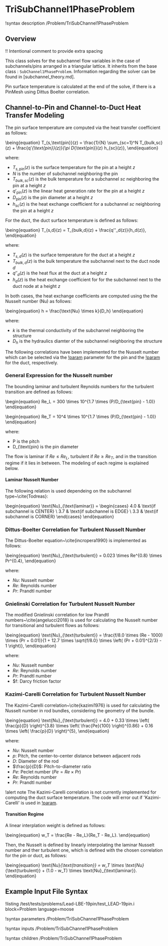 # TriSubChannel1PhaseProblem

!syntax description /Problem/TriSubChannel1PhaseProblem

## Overview

!! Intentional comment to provide extra spacing

This class solves for the subchannel flow variables in the case of subchannels/pins arranged in a triangular lattice.
It inherits from the base class : `SubChannel1PhaseProblem`. Information regarding the solver can be found in [subchannel_theory.md].

Pin surface temperature is calculated at the end of the solve, if there is a PinMesh using Dittus Boelter correlation.

## Channel-to-Pin and Channel-to-Duct Heat Transfer Modeling

The pin surface temperature are computed via the heat transfer coefficient as follows:

\being{equation}
T_{s,\text{pin}}(z) = \frac{1}{N} \sum_{sc=1}^N T_{bulk,sc}(z) + \frac{q'_{\text{pin}}(z)}{\pi D_{\text{pin}}(z) h_{sc}(z)},
\end{equation}

where:
- $T_{s,\text{pin}}(z)$ is the surface temperature for the pin at a height $z$
- $N$ is the number of subchannel neighboring the pin
- $T_{bulk,sc}(z)$ is the bulk temperature for a subchannel $sc$ neighboring the pin at a height $z$
- $q'_{\text{pin}}(z)$ is the linear heat generation rate for the pin at a height $z$
- $D_{\text{pin}}(z)$ is the pin diameter at a height $z$
- $h_{sc}(z)$ is the heat exchange coefficient for a subchannel $sc$ neighboring the pin at a height $z$

For the duct, the duct surface temperature is defined as follows:

\being{equation}
T_{s,d}(z) = T_{bulk,d}(z) + \frac{q''_d(z)}{h_d(z)},
\end{equation}

where:
- $T_{s,d}(z)$ is the surface temperature for the duct at a height $z$
- $T_{bulk,d}(z)$ is the bulk temperature the subchannel next to the duct node $d$
- $q''_d(z)$ is the heat flux at the duct at a height $z$
- $h_d(z)$ is the heat exchange coefficient for for the subchannel next to the duct node at a height $z$

In both cases, the heat exchange coefficients are computed using the the Nusselt number (Nu) as follows:

\being{equation}
h = \frac{\text{Nu} \times k}{D_h}
\end{equation}

where:
- $k$ is the thermal conductivity of the subchannel neighboring the structure
- $D_h$ is the hydraulics diamter of the subchannel neighboring the structure

The following correlations have been implemented for the Nusselt number
which can be selected via the [!param](/Problem/TriSubChannel1PhaseProblem/pin_htc_correlation) parameter
for the pin and the [!param](/Problem/TriSubChannel1PhaseProblem/duct_htc_correlation) for the duct, respectively.

### General Expression for the Nusselt number

The bounding laminar and turbulent Reynolds numbers for the turbulent transition are defined as follows:

\begin{equation}
Re_L = 300 \times 10^{1.7 \times (P/D_{\text{pin} - 1.0)}
\end{equation}

\begin{equation}
Re_T = 10^4 \times 10^{1.7 \times (P/D_{\text{pin} - 1.0)}
\end{equation}

where:
- P is the pitch
- D_{\text{pin} is the pin diameter

The flow is laminar if $Re \leq Re_L$, turbulent if $Re \geq Re_T$, and in the transition regime if it lies in between.
The modeling of each regime is explained below.

#### Laminar Nusselt Number

The following relation is used dependeing on the subchannel type~\cite{Todreas}:

\begin{equation}
\text{Nu}_{\text{laminar}} = 
\begin{cases} 
4.0 & \text{if subchannel is CENTER} \\
3.7 & \text{if subchannel is EDGE} \\
3.3 & \text{if subchannel is CORNER}
\end{cases}
\end{equation}

### Dittus-Boelter Correlation for Turbulent Nusselt Number
The Dittus-Boelter equation~\cite{incropera1990} is implemented as follows:

\being{equation}
\text{Nu}_{\text{turbulent}} = 0.023 \times Re^{0.8} \times Pr^{0.4},
\end{equation}

where:
- $Nu$: Nusselt number
- $Re$: Reynolds number
- $Pr$: Prandtl number

### Gnielinski Correlation for Turbulent Nusselt Number
The modified Gnielinski correlation for low Prandtl numbers~\cite{angelucci2018} is used for calculating the Nusselt number for transitional and turbulent flows as follows:

\being{equation}
\text{Nu}_{\text{turbulent}} = \frac{f/8.0 \times (Re - 1000) \times (Pr + 0.01)}{1 + 12.7 \times \sqrt{f/8.0} \times \left( (Pr + 0.01)^{2/3} - 1 \right)},
\end{equation}

where:
- $Nu$: Nusselt number
- $Re$: Reynolds number
- $Pr$: Prandtl number
- $f: Darcy friction factor

### Kazimi-Carelli Correlation for Turbulent Nusselt Number
The Kazimi-Carelli correlation~\cite{kazimi1976} is used for calculating the Nusselt number in rod bundles, considering the geometry of the bundle.

\being{equation}
\text{Nu}_{\text{turbulent}} = 4.0 + 0.33 \times \left( \frac{p}{D} \right)^{3.8} \times \left( \frac{Pe}{100} \right)^{0.86} + 0.16 \times \left( \frac{p}{D} \right)^{5},
\end{equation}

where:
- $Nu$: Nusselt number
- $p$: Pitch, the center-to-center distance between adjacent rods
- $D$: Diameter of the rod
- $\frac{p}{D}$: Pitch-to-diameter ratio
- $Pe$: Peclet number ($Pe = Re \times Pr$)
- $Re$: Reynolds number
- $Pr$: Prandtl number

!alert note
The Kazimi-Carelli correlation is not currently implemented for computing the duct surface temperature.
The code will error out if 'Kazimi-Carelli' is used in [!param](/Problem/TriSubChannel1PhaseProblem/duct_htc_correlation).

#### Transition Regime

A linear interplation weight is defined as follows:

\being{equation}
w_T = \frac{Re - Re_L}{Re_T - Re_L}.
\end{equation}

Then, the Nusselt is defined by linearly interpolating the laminar Nusselt number and ther turbulent one,
which is defined with the chosen correlation for the pin or duct, as follows:

\being{equation}
\text{Nu}_{\text{transition}} = w_T \times \text{Nu}_{\text{turbulent}} + (1.0 - w_T) \times \text{Nu}_{\text{laminar}}.
\end{equation}

## Example Input File Syntax

!listing /test/tests/problems/Lead-LBE-19pin/test_LEAD-19pin.i block=Problem language=moose

!syntax parameters /Problem/TriSubChannel1PhaseProblem

!syntax inputs /Problem/TriSubChannel1PhaseProblem

!syntax children /Problem/TriSubChannel1PhaseProblem
